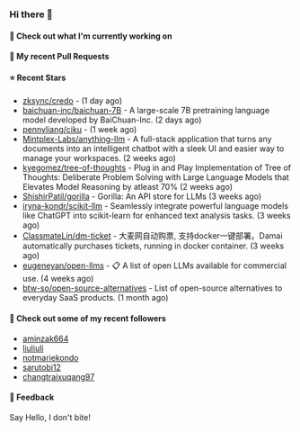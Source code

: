 ### Hi there 👋

#### 👷 Check out what I'm currently working on

#### 🔨 My recent Pull Requests


#### ⭐ Recent Stars

- [zksync/credo](https://github.com/zksync/credo) -  (1 day ago)
- [baichuan-inc/baichuan-7B](https://github.com/baichuan-inc/baichuan-7B) - A large-scale 7B pretraining language model developed by BaiChuan-Inc. (2 days ago)
- [pennyliang/ciku](https://github.com/pennyliang/ciku) -  (1 week ago)
- [Mintplex-Labs/anything-llm](https://github.com/Mintplex-Labs/anything-llm) - A full-stack application that turns any documents into an intelligent chatbot with a sleek UI and easier way to manage your workspaces. (2 weeks ago)
- [kyegomez/tree-of-thoughts](https://github.com/kyegomez/tree-of-thoughts) - Plug in and Play Implementation of Tree of Thoughts: Deliberate Problem Solving with Large Language Models that Elevates Model Reasoning by atleast 70%  (2 weeks ago)
- [ShishirPatil/gorilla](https://github.com/ShishirPatil/gorilla) - Gorilla: An API store for LLMs (3 weeks ago)
- [iryna-kondr/scikit-llm](https://github.com/iryna-kondr/scikit-llm) - Seamlessly integrate powerful language models like ChatGPT into scikit-learn for enhanced text analysis tasks. (3 weeks ago)
- [ClassmateLin/dm-ticket](https://github.com/ClassmateLin/dm-ticket) - 大麦网自动购票, 支持docker一键部署。Damai automatically purchases tickets, running in docker container. (3 weeks ago)
- [eugeneyan/open-llms](https://github.com/eugeneyan/open-llms) - 📋 A list of open LLMs available for commercial use. (4 weeks ago)
- [btw-so/open-source-alternatives](https://github.com/btw-so/open-source-alternatives) - List of open-source alternatives to everyday SaaS products. (1 month ago)

#### 👯 Check out some of my recent followers

- [aminzak664](https://github.com/aminzak664)
- [liuliuli](https://github.com/liuliuli)
- [notmariekondo](https://github.com/notmariekondo)
- [sarutobi12](https://github.com/sarutobi12)
- [changtraixuqang97](https://github.com/changtraixuqang97)

#### 💬 Feedback

Say Hello, I don't bite!